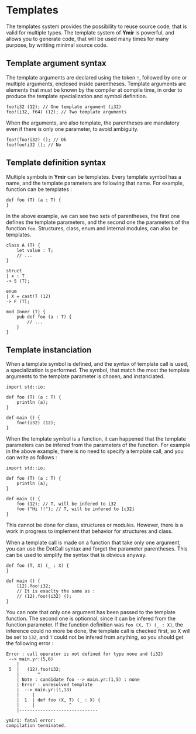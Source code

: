 # Templates 

The templates system provides the possibility to reuse source code,
that is valid for multiple types. The template system of **Ymir** is
powerful, and allows you to generate code, that will be used
many times for many purpose, by writting minimal source code. 

## Template argument syntax

The template arguments are declared using the token `!`, followed by
one or multiple arguments, enclosed inside parentheses. Template
arguments are elements that must be known by the compiler at compile
time, in order to produce the template specialization and symbol
definition. 

```ymir
foo!i32 (12); // One template argument (i32)
foo!(i32, f64) (12); // Two template arguments
```

When the arguments, are also template, the parentheses are mandatory
even if there is only one parameter, to avoid ambiguity.

```ymir
foo!(foo!i32) (); // Ok
foo!foo!i32 (); // No
```

## Template definition syntax

Multiple symbols in **Ymir** can be templates. Every template symbol
has a name, and the template parameters are following that name. For
example, function can be templates :

```ymir
def foo (T) (a : T) {
}
```

In the above example, we can see two sets of parentheses, the first one
defines the template parameters, and the second one the parameters of
the function `foo`. Structures, class, enum and internal modules, can
also be templates.

```ymir
class A (T) {
	let value : T;
	// ...
}

struct 
| x : T
-> S (T);

enum 
| X = cast!T (12)
-> F (T);

mod Inner (T) {
	pub def foo (a : T) {
		// ...
	}
}
```

## Template instanciation

When a template symbol is defined, and the syntax of template call is
used, a specialization is performed. The symbol, that match the most
the template arguments to the template parameter is chosen, and
instanciated. 

```ymir
import std::io;

def foo (T) (a : T) {
	println (a);
}
	
def main () {
	foo!(i32) (12);
}
```

When the template symbol is a function, it can happened that the
template parameters can be infered from the parameters of the
function. For example in the above example, there is no need to
specify a template call, and you can write as follows :

```ymir
import std::io;

def foo (T) (a : T) {
	println (a);
}
	
def main () {
	foo (12); // T, will be infered to i32
	foo ("Hi !!"); // T, will be infered to [c32]
}
```

This cannot be done for class, structures or modules. However, there is
a work in progress to implement that behavior for structures and class.

When a template call is made on a function that take only one
argument, you can use the DotCall syntax and forget the parameter
parentheses. This can be used to simplify the syntax that is obvious
anyway.

```ymir
def foo (T, X) (_ : X) {
}

def main () {
	(12).foo!i32; 
	// It is exaclty the same as : 
	// (12).foo!(i32) (); 
}
```

You can note that only one argument has been passed to the template
function. The second one is optionnal, since it can be infered from
the function parameter. If the function definition was `foo (X, T)
(_ : X)`, the inference could no more be done, the template call is
checked first, so X will be set to `i32`, and `T` could not be infered
from anything, so you should get the following error :

```
Error : call operator is not defined for type none and {i32}
 --> main.yr:(5,6)
    | 
 5  | 	(12).foo!i32; 
    | 	    ^
    | Note : candidate foo --> main.yr:(1,5) : none
    | Error : unresolved template
    |  --> main.yr:(1,13)
    |     | 
    |  1  | def foo (X, T) (_ : X) {
    |     |             ^
    |------------------------------ 

ymir1: fatal error: 
compilation terminated.
```
